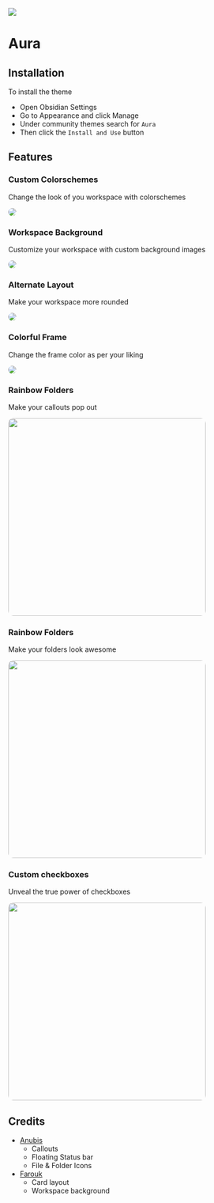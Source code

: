 ![](assets/showcase.png)
# Aura

## Installation

To install the theme

-   Open Obsidian Settings
-   Go to Appearance and click Manage
-   Under community themes search for `Aura`
-   Then click the `Install and Use` button

## Features

### Custom Colorschemes

Change the look of you workspace with colorschemes

<img src="assets/colorschemes.png" style="border-radius: 10px"/>

### Workspace Background

Customize your workspace with custom background images

<img src="assets/workspace-background.png" style="border-radius: 10px"/>

### Alternate Layout

Make your workspace more rounded

<img src="assets/alternate-layout.png" style="border-radius: 10px"/>

### Colorful Frame

Change the frame color as per your liking

<img src="assets/colorful-frame.png" style="border-radius: 10px"/>

### Rainbow Folders

Make your callouts pop out

<img src="assets/custom-callouts.png" style="border-radius: 10px; width: 400px"/>

### Rainbow Folders

Make your folders look awesome

<img src="assets/rainbow-folders.png" style="border-radius: 10px; width: 400px"/>

### Custom checkboxes

Unveal the true power of checkboxes

<img src="assets/checkboxes.png" style="border-radius: 10px; width: 400px"/>

## Credits
- [Anubis](https://github.com/AnubisNekhet)
   - Callouts
   - Floating Status bar
   - File & Folder Icons
-  [Farouk](http://github.com/faroukx)
	- Card layout
 	- Workspace background 
